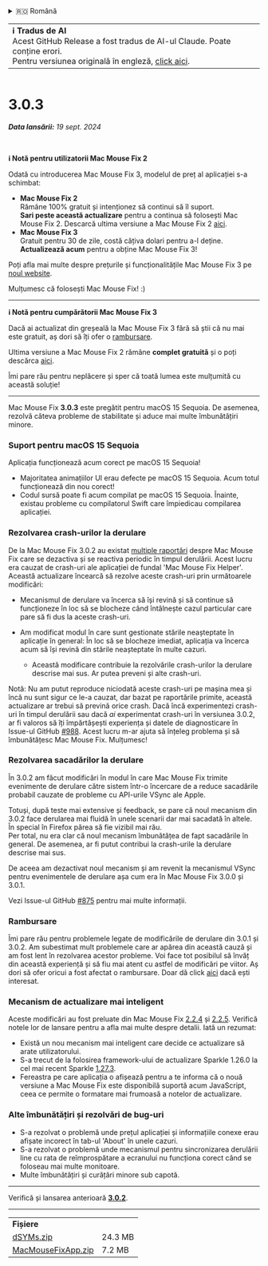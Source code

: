 <details>
<summary>🇷🇴 Română</summary>

[🇬🇧 English (GitHub)](https://github.com/noah-nuebling/mac-mouse-fix/releases/tag/3.0.3)\
[🇦🇩 Català](https://redirect.macmousefix.com/?target=mmf-release&tag=3.0.3&locale=ca)\
[🇩🇪 Deutsch](https://redirect.macmousefix.com/?target=mmf-release&tag=3.0.3&locale=de)\
[🇪🇸 Español](https://redirect.macmousefix.com/?target=mmf-release&tag=3.0.3&locale=es)\
[🇫🇷 Français](https://redirect.macmousefix.com/?target=mmf-release&tag=3.0.3&locale=fr)\
[🇮🇩 Indonesia](https://redirect.macmousefix.com/?target=mmf-release&tag=3.0.3&locale=id)\
[🇮🇹 Italiano](https://redirect.macmousefix.com/?target=mmf-release&tag=3.0.3&locale=it)\
[🇭🇺 Magyar](https://redirect.macmousefix.com/?target=mmf-release&tag=3.0.3&locale=hu)\
[🇳🇱 Nederlands](https://redirect.macmousefix.com/?target=mmf-release&tag=3.0.3&locale=nl)\
[🇵🇱 Polski](https://redirect.macmousefix.com/?target=mmf-release&tag=3.0.3&locale=pl)\
[🇧🇷 Português (Brasil)](https://redirect.macmousefix.com/?target=mmf-release&tag=3.0.3&locale=pt-BR)\
[🇵🇹 Português (Portugal)](https://redirect.macmousefix.com/?target=mmf-release&tag=3.0.3&locale=pt-PT)\
**🇷🇴 Română**\
[🇸🇪 Svenska](https://redirect.macmousefix.com/?target=mmf-release&tag=3.0.3&locale=sv)\
[🇻🇳 Tiếng Việt](https://redirect.macmousefix.com/?target=mmf-release&tag=3.0.3&locale=vi)\
[🇹🇷 Türkçe](https://redirect.macmousefix.com/?target=mmf-release&tag=3.0.3&locale=tr)\
[🇨🇿 Čeština](https://redirect.macmousefix.com/?target=mmf-release&tag=3.0.3&locale=cs)\
[🇬🇷 Ελληνικά](https://redirect.macmousefix.com/?target=mmf-release&tag=3.0.3&locale=el)\
[🇷🇺 Русский](https://redirect.macmousefix.com/?target=mmf-release&tag=3.0.3&locale=ru)\
[🇺🇦 Українська](https://redirect.macmousefix.com/?target=mmf-release&tag=3.0.3&locale=uk)\
[🇮🇱 עברית](https://redirect.macmousefix.com/?target=mmf-release&tag=3.0.3&locale=he)\
[🇸🇦 العربية](https://redirect.macmousefix.com/?target=mmf-release&tag=3.0.3&locale=ar)\
[🇮🇳 हिन्दी](https://redirect.macmousefix.com/?target=mmf-release&tag=3.0.3&locale=hi)\
[🇹🇭 ไทย](https://redirect.macmousefix.com/?target=mmf-release&tag=3.0.3&locale=th)\
[🇨🇳 中文 (简体)](https://redirect.macmousefix.com/?target=mmf-release&tag=3.0.3&locale=zh-Hans)\
[🇨🇳 中文 (繁體)](https://redirect.macmousefix.com/?target=mmf-release&tag=3.0.3&locale=zh-Hant)\
[🇭🇰 中文（香港)](https://redirect.macmousefix.com/?target=mmf-release&tag=3.0.3&locale=zh-HK)\
[🇯🇵 日本語](https://redirect.macmousefix.com/?target=mmf-release&tag=3.0.3&locale=ja)\
[🇰🇷 한국어](https://redirect.macmousefix.com/?target=mmf-release&tag=3.0.3&locale=ko)\
[Help translate Mac Mouse Fix to different languages!](https://github.com/noah-nuebling/mac-mouse-fix/discussions/731)
</details>
<table align=><td>
<b>ℹ️ Tradus de AI</b><br>
Acest GitHub Release a fost tradus de AI-ul Claude. Poate conține erori.<br>
Pentru versiunea originală în engleză, <a href="https://github.com/noah-nuebling/mac-mouse-fix/releases/tag/3.0.3">click aici</a>.
</td></table>

<table></table>

# 3.0.3
***Data lansării:** 19 sept. 2024*

<br>

**ℹ️ Notă pentru utilizatorii Mac Mouse Fix 2**

Odată cu introducerea Mac Mouse Fix 3, modelul de preț al aplicației s-a schimbat:

- **Mac Mouse Fix 2**\
Rămâne 100% gratuit și intenționez să continui să îl suport.\
**Sari peste această actualizare** pentru a continua să folosești Mac Mouse Fix 2. Descarcă ultima versiune a Mac Mouse Fix 2 [aici](https://redirect.macmousefix.com/?target=mmf2-latest&locale=ro).
- **Mac Mouse Fix 3**\
Gratuit pentru 30 de zile, costă câțiva dolari pentru a-l deține.\
**Actualizează acum** pentru a obține Mac Mouse Fix 3!

Poți afla mai multe despre prețurile și funcționalitățile Mac Mouse Fix 3 pe [noul website](https://macmousefix.com/).

Mulțumesc că folosești Mac Mouse Fix! :)

---

**ℹ️ Notă pentru cumpărătorii Mac Mouse Fix 3**

Dacă ai actualizat din greșeală la Mac Mouse Fix 3 fără să știi că nu mai este gratuit, aș dori să îți ofer o [rambursare](https://redirect.macmousefix.com/?target=mmf-apply-for-refund&locale=ro).

Ultima versiune a Mac Mouse Fix 2 rămâne **complet gratuită** și o poți descărca [aici](https://redirect.macmousefix.com/?target=mmf2-latest&locale=ro).

Îmi pare rău pentru neplăcere și sper că toată lumea este mulțumită cu această soluție!

---

Mac Mouse Fix **3.0.3** este pregătit pentru macOS 15 Sequoia. De asemenea, rezolvă câteva probleme de stabilitate și aduce mai multe îmbunătățiri minore.

### Suport pentru macOS 15 Sequoia

Aplicația funcționează acum corect pe macOS 15 Sequoia!

- Majoritatea animațiilor UI erau defecte pe macOS 15 Sequoia. Acum totul funcționează din nou corect!
- Codul sursă poate fi acum compilat pe macOS 15 Sequoia. Înainte, existau probleme cu compilatorul Swift care împiedicau compilarea aplicației.

### Rezolvarea crash-urilor la derulare

De la Mac Mouse Fix 3.0.2 au existat [multiple raportări](https://github.com/noah-nuebling/mac-mouse-fix/issues/988) despre Mac Mouse Fix care se dezactiva și se reactiva periodic în timpul derulării. Acest lucru era cauzat de crash-uri ale aplicației de fundal 'Mac Mouse Fix Helper'. Această actualizare încearcă să rezolve aceste crash-uri prin următoarele modificări:

- Mecanismul de derulare va încerca să își revină și să continue să funcționeze în loc să se blocheze când întâlnește cazul particular care pare să fi dus la aceste crash-uri.
- Am modificat modul în care sunt gestionate stările neașteptate în aplicație în general: În loc să se blocheze imediat, aplicația va încerca acum să își revină din stările neașteptate în multe cazuri.

    - Această modificare contribuie la rezolvările crash-urilor la derulare descrise mai sus. Ar putea preveni și alte crash-uri.

Notă: Nu am putut reproduce niciodată aceste crash-uri pe mașina mea și încă nu sunt sigur ce le-a cauzat, dar bazat pe raportările primite, această actualizare ar trebui să prevină orice crash. Dacă încă experimentezi crash-uri în timpul derulării sau dacă *ai* experimentat crash-uri în versiunea 3.0.2, ar fi valoros să îți împărtășești experiența și datele de diagnosticare în Issue-ul GitHub [#988](https://github.com/noah-nuebling/mac-mouse-fix/issues/988). Acest lucru m-ar ajuta să înțeleg problema și să îmbunătățesc Mac Mouse Fix. Mulțumesc!

### Rezolvarea sacadărilor la derulare

În 3.0.2 am făcut modificări în modul în care Mac Mouse Fix trimite evenimente de derulare către sistem într-o încercare de a reduce sacadările probabil cauzate de probleme cu API-urile VSync ale Apple.

Totuși, după teste mai extensive și feedback, se pare că noul mecanism din 3.0.2 face derularea mai fluidă în unele scenarii dar mai sacadată în altele. În special în Firefox părea să fie vizibil mai rău.\
Per total, nu era clar că noul mecanism îmbunătățea de fapt sacadările în general. De asemenea, ar fi putut contribui la crash-urile la derulare descrise mai sus.

De aceea am dezactivat noul mecanism și am revenit la mecanismul VSync pentru evenimentele de derulare așa cum era în Mac Mouse Fix 3.0.0 și 3.0.1.

Vezi Issue-ul GitHub [#875](https://github.com/noah-nuebling/mac-mouse-fix/issues/875) pentru mai multe informații.

### Rambursare

Îmi pare rău pentru problemele legate de modificările de derulare din 3.0.1 și 3.0.2. Am subestimat mult problemele care ar apărea din această cauză și am fost lent în rezolvarea acestor probleme. Voi face tot posibilul să învăț din această experiență și să fiu mai atent cu astfel de modificări pe viitor. Aș dori să ofer oricui a fost afectat o rambursare. Doar dă click [aici](https://redirect.macmousefix.com/?target=mmf-apply-for-refund&locale=ro) dacă ești interesat.

### Mecanism de actualizare mai inteligent

Aceste modificări au fost preluate din Mac Mouse Fix [2.2.4](https://redirect.macmousefix.com/?target=mmf-release&tag=2.2.4&locale=ro) și [2.2.5](https://redirect.macmousefix.com/?target=mmf-release&tag=2.2.5&locale=ro). Verifică notele lor de lansare pentru a afla mai multe despre detalii. Iată un rezumat:

- Există un nou mecanism mai inteligent care decide ce actualizare să arate utilizatorului.
- S-a trecut de la folosirea framework-ului de actualizare Sparkle 1.26.0 la cel mai recent Sparkle [1.27.3](https://github.com/sparkle-project/Sparkle/releases/tag/1.27.3).
- Fereastra pe care aplicația o afișează pentru a te informa că o nouă versiune a Mac Mouse Fix este disponibilă suportă acum JavaScript, ceea ce permite o formatare mai frumoasă a notelor de actualizare.

### Alte îmbunătățiri și rezolvări de bug-uri

- S-a rezolvat o problemă unde prețul aplicației și informațiile conexe erau afișate incorect în tab-ul 'About' în unele cazuri.
- S-a rezolvat o problemă unde mecanismul pentru sincronizarea derulării line cu rata de reîmprospătare a ecranului nu funcționa corect când se foloseau mai multe monitoare.
- Multe îmbunătățiri și curățări minore sub capotă.

---

Verifică și lansarea anterioară [**3.0.2**](https://redirect.macmousefix.com/?target=mmf-release&tag=3.0.2&locale=ro).

---

<table align="start">
<tr>
    <td colspan=2>
        <b>Fișiere</b>
    </td>
</tr>
<tr>
    <td><a href="https://github.com/noah-nuebling/mac-mouse-fix/releases/download/3.0.3/dSYMs.zip">dSYMs.zip</a></td>
    <td>24.3 MB</td>
</tr>
<tr>
    <td><a href="https://github.com/noah-nuebling/mac-mouse-fix/releases/download/3.0.3/MacMouseFixApp.zip">MacMouseFixApp.zip</a></td>
    <td>7.2 MB</td>
</tr>
</table>
